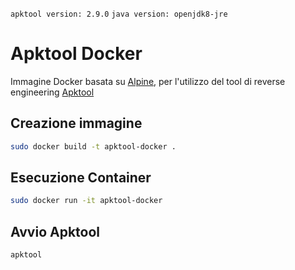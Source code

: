 `apktool version: 2.9.0` `java version: openjdk8-jre `

# Apktool Docker

Immagine Docker basata su [Alpine](https://hub.docker.com/_/alpine), per l'utilizzo del tool di reverse engineering [Apktool](https://github.com/iBotPeaches/Apktool)

## Creazione immagine
``` sh
sudo docker build -t apktool-docker .
```

## Esecuzione Container
``` sh
sudo docker run -it apktool-docker
```

## Avvio Apktool
``` sh
apktool
```

